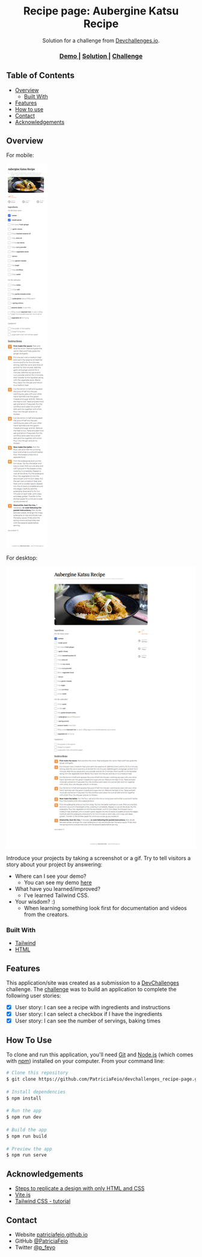 <!-- Please update value in the {}  -->

<h1 align="center">Recipe page: Aubergine Katsu Recipe</h1>

<div align="center">
   Solution for a challenge from  <a href="http://devchallenges.io" target="_blank">Devchallenges.io</a>.
</div>

<div align="center">
  <h3>
    <a href="https://my-recipepage.netlify.app/">
      Demo
    </a>
    <span> | </span>
    <a href="https://devchallenges.io/solutions/ffNPrpMPokvsORt37eE6">
      Solution
    </a>
    <span> | </span>
    <a href="https://devchallenges.io/challenges/OEKdUZ6xs0h99C38XVht">
      Challenge
    </a>
  </h3>
</div>

<!-- TABLE OF CONTENTS -->

## Table of Contents

- [Overview](#overview)
  - [Built With](#built-with)
- [Features](#features)
- [How to use](#how-to-use)
- [Contact](#contact)
- [Acknowledgements](#acknowledgements)

<!-- OVERVIEW -->

## Overview

For mobile:

![screenshot for mobile](https://raw.githubusercontent.com/PatriciaFeio/devchallenges_recipe-page/main/solution-screenshot-mobile.png)

For desktop:

![screenshot for desktop](https://raw.githubusercontent.com/PatriciaFeio/devchallenges_recipe-page/main/solution-screenshot-desktop.png)

Introduce your projects by taking a screenshot or a gif. Try to tell visitors a story about your project by answering:

- Where can I see your demo?
  - You can see my demo <a href="https://my-recipepage.netlify.app/">here</a>
- What have you learned/improved?
  - I've learned Tailwind CSS.
- Your wisdom? :)
  - When learning something look first for documentation and videos from the creators.

### Built With

<!-- This section should list any major frameworks that you built your project using. Here are a few examples.-->

- [Tailwind](https://tailwindcss.com/)
- [HTML](https://developer.mozilla.org/en-US/docs/Web/HTML)

## Features

<!-- List the features of your application or follow the template. Don't share the figma file here :) -->

This application/site was created as a submission to a [DevChallenges](https://devchallenges.io/challenges) challenge. The [challenge](https://devchallenges.io/challenges/OEKdUZ6xs0h99C38XVht) was to build an application to complete the following user stories:

- [x] User story: I can see a recipe with ingredients and instructions
- [x] User story: I can select a checkbox if I have the ingredients
- [x] User story: I can see the number of servings, baking times

## How To Use

To clone and run this application, you'll need [Git](https://git-scm.com) and [Node.js](https://nodejs.org/en/download/) (which comes with [npm](http://npmjs.com)) installed on your computer. From your command line:

```bash
# Clone this repository
$ git clone https://github.com/PatriciaFeio/devchallenges_recipe-page.git

# Install dependencies
$ npm install

# Run the app
$ npm run dev

# Build the app
$ npm run build

# Preview the app
$ npm run serve
```

## Acknowledgements

<!-- This section should list any articles or add-ons/plugins that helps you to complete the project. This is optional but it will help you in the future. For exmpale -->

- [Steps to replicate a design with only HTML and CSS](https://devchallenges-blogs.web.app/how-to-replicate-design/)
- [Vite.js](https://vitejs.dev/)
- [Tailwind CSS - tutorial](https://www.youtube.com/watch?v=elgqxmdVms8&list=PL5f_mz_zU5eXWYDXHUDOLBE0scnuJofO0)

## Contact

- Website [patriciafeio.github.io](https://patriciafeio.github.io)
- GitHub [@PatriciaFeio](https://github.com/PatriciaFeio)
- Twitter [@p_feyo](https://twitter.com/p_feyo)

